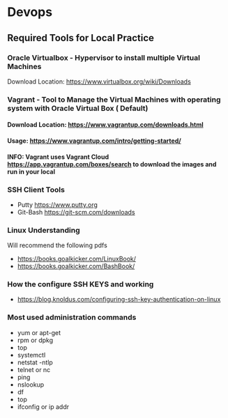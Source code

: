 # Devops

## Required Tools for Local Practice

### Oracle Virtualbox  - Hypervisor to install multiple Virtual Machines
Download Location: https://www.virtualbox.org/wiki/Downloads

### Vagrant  - Tool to Manage the Virtual Machines with operating system with Oracle Virtual Box ( Default)
#### Download Location: https://www.vagrantup.com/downloads.html
#### Usage: https://www.vagrantup.com/intro/getting-started/

#### INFO: Vagrant uses Vagrant Cloud https://app.vagrantup.com/boxes/search to download the images and run in your local 

### SSH Client Tools 
* Putty https://www.putty.org
* Git-Bash  https://git-scm.com/downloads 

### Linux Understanding 
Will recommend the following pdfs
*  https://books.goalkicker.com/LinuxBook/
*  https://books.goalkicker.com/BashBook/

### How the configure SSH KEYS and working
* https://blog.knoldus.com/configuring-ssh-key-authentication-on-linux

### Most used administration commands
* yum or apt-get
* rpm or dpkg
* top
* systemctl 
* netstat -ntlp
* telnet or nc
* ping 
* nslookup 
* df 
* top
* ifconfig or ip addr






